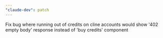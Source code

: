 ```yaml
---
"claude-dev": patch
---
```


Fix bug where running out of credits on cline accounts would show '402 empty body' response instead of 'buy credits' component
